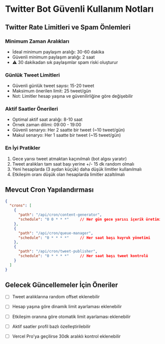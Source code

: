 # Twitter Bot Güvenli Kullanım Notları

## Twitter Rate Limitleri ve Spam Önlemleri

### Minimum Zaman Aralıkları
- İdeal minimum paylaşım aralığı: 30-60 dakika
- Güvenli minimum paylaşım aralığı: 2 saat
- ⚠️ 30 dakikadan sık paylaşımlar spam riski oluşturur

### Günlük Tweet Limitleri
- Güvenli günlük tweet sayısı: 15-20 tweet
- Maksimum önerilen limit: 25 tweet/gün
- Not: Limitler hesap yaşına ve güvenilirliğine göre değişebilir

### Aktif Saatler Önerileri
- Optimal aktif saat aralığı: 8-10 saat
- Örnek zaman dilimi: 09:00 - 19:00
- Güvenli senaryo: Her 2 saatte bir tweet (~10 tweet/gün)
- Makul senaryo: Her 1 saatte bir tweet (~15 tweet/gün)

### En İyi Pratikler
1. Gece yarısı tweet atmaktan kaçınılmalı (bot algısı yaratır)
2. Tweet aralıkları tam saat başı yerine +/- 15 dk random olmalı
3. Yeni hesaplarda (3 aydan küçük) daha düşük limitler kullanılmalı
4. Etkileşim oranı düşük olan hesaplarda limitler azaltılmalı

## Mevcut Cron Yapılandırması
```json
{
  "crons": [
    {
      "path": "/api/cron/content-generator",
      "schedule": "0 0 * * *"     // Her gün gece yarısı içerik üretimi
    },
    {
      "path": "/api/cron/queue-manager",
      "schedule": "0 * * * *"     // Her saat başı kuyruk yönetimi
    },
    {
      "path": "/api/cron/tweet-publisher",
      "schedule": "0 * * * *"     // Her saat başı tweet kontrolü
    }
  ]
}
```

## Gelecek Güncellemeler İçin Öneriler
- [ ] Tweet aralıklarına random offset eklenebilir
- [ ] Hesap yaşına göre dinamik limit ayarlaması eklenebilir
- [ ] Etkileşim oranına göre otomatik limit ayarlaması eklenebilir
- [ ] Aktif saatler profil bazlı özelleştirilebilir
- [ ] Vercel Pro'ya geçilirse 30dk aralıklı kontrol eklenebilir

